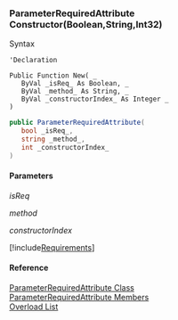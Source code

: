 ﻿### ParameterRequiredAttribute Constructor(Boolean,String,Int32)

Syntax

```vbnet
'Declaration
 
Public Function New( _
   ByVal _isReq_ As Boolean, _
   ByVal _method_ As String, _
   ByVal _constructorIndex_ As Integer _
)
```

```csharp
public ParameterRequiredAttribute( 
   bool _isReq_,
   string _method_,
   int _constructorIndex_
)
```

#### Parameters

_isReq_

_method_

_constructorIndex_

[!include[Requirements](../partials/requirements.md)]

#### Reference

[ParameterRequiredAttribute Class](fcSDK~FChoice.Foundation.Clarify.Attributes.ParameterRequiredAttribute.md)  
[ParameterRequiredAttribute Members](fcSDK~FChoice.Foundation.Clarify.Attributes.ParameterRequiredAttribute_members.md)  
[Overload List](fcSDK~FChoice.Foundation.Clarify.Attributes.ParameterRequiredAttribute~_ctor.md)